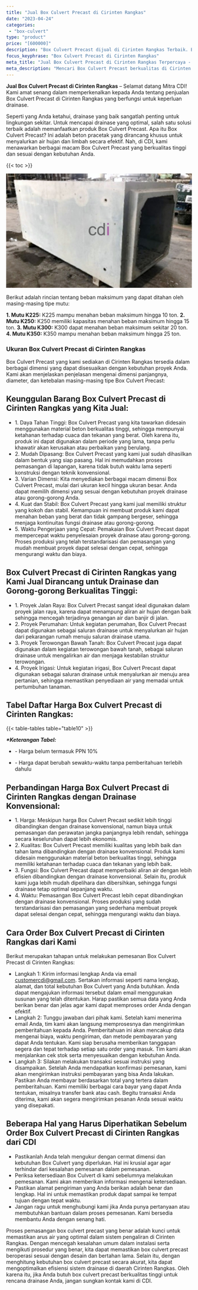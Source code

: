 ```yaml
---
title: "Jual Box Culvert Precast di Cirinten Rangkas"
date: "2023-04-24"
categories:
 - "box-culvert"
type: "product"
price: "[600000]"
description: "Box Culvert Precast dijual di Cirinten Rangkas Terbaik. Box Culvert Precast unggulan untuk kebutuhan konstruksi dengan performa optimal. Hubungi kami untuk konsultasi mendalam."
focus_keyphrase: "Box Culvert Precast di Cirinten Rangkas"
meta_title: "Jual Box Culvert Precast di Cirinten Rangkas Terpercaya - CDI"
meta_description: "Mencari Box Culvert Precast berkualitas di Cirinten Rangkas? Kami adalah solusi tepat dengan solusi terbaik. Segera hubungi kami."
---
```


**Jual Box Culvert Precast di Cirinten Rangkas** – Selamat datang Mitra CDI! Kami amat senang dalam memperkenalkan kepada Anda tentang penjualan Box Culvert Precast di Cirinten Rangkas yang berfungsi untuk keperluan drainase.

Seperti yang Anda ketahui, drainase yang baik sangatlah penting untuk lingkungan sekitar. Untuk mencapai drainase yang optimal, salah satu solusi terbaik adalah memanfaatkan produk Box Culvert Precast. Apa itu Box Culvert Precast? Ini adalah beton pracetak yang dirancang khusus untuk menyalurkan air hujan dan limbah secara efektif. Nah, di CDI, kami menawarkan berbagai macam Box Culvert Precast yang berkualitas tinggi dan sesuai dengan kebutuhan Anda.

{{< toc >}}

![Jual Box Culvert Precast di Cirinten Rangkas](/images/box-culvert/box-culvert-08.jpg)

Berikut adalah rincian tentang beban maksimum yang dapat ditahan oleh masing-masing tipe mutu:

**1\. Mutu K225:** K225 mampu menahan beban maksimum hingga 10 ton.
**2\. Mutu K250:** K250 memiliki kapasitas menahan beban maksimum hingga 15 ton.
**3\. Mutu K300:** K300 dapat menahan beban maksimum sekitar 20 ton.
**4\. Mutu K350:** K350 mampu menahan beban maksimum hingga 25 ton.

### Ukuran Box Culvert Precast di Cirinten Rangkas

Box Culvert Precast yang kami sediakan di Cirinten Rangkas tersedia dalam berbagai dimensi yang dapat disesuaikan dengan kebutuhan proyek Anda. Kami akan menjelaskan penjelasan mengenai dimensi panjangnya, diameter, dan ketebalan masing-masing tipe Box Culvert Precast: 

## Keunggulan Barang Box Culvert Precast di Cirinten Rangkas yang Kita Jual:

*   1\. Daya Tahan Tinggi: Box Culvert Precast yang kita tawarkan didesain menggunakan material beton berkualitas tinggi, sehingga mempunyai ketahanan terhadap cuaca dan tekanan yang berat. Oleh karena itu, produk ini dapat digunakan dalam periode yang lama, tanpa perlu khawatir akan kerusakan atau perbaikan yang berulang.
*   2\. Mudah Dipasang: Box Culvert Precast yang kami jual sudah dihasilkan dalam bentuk yang siap pasang. Hal ini memudahkan proses pemasangan di lapangan, karena tidak butuh waktu lama seperti konstruksi dengan teknik konvensional.
*   3\. Varian Dimensi: Kita menyediakan berbagai macam dimensi Box Culvert Precast, mulai dari ukuran kecil hingga ukuran besar. Anda dapat memilih dimensi yang sesuai dengan kebutuhan proyek drainase atau gorong-gorong Anda.
*   4\. Kuat dan Stabil: Box Culvert Precast yang kami jual memiliki struktur yang kokoh dan stabil. Kemampuan ini membuat produk kami dapat menahan beban yang berat dan tidak gampang bergeser, sehingga menjaga kontinuitas fungsi drainase atau gorong-gorong.
*   5\. Waktu Pengerjaan yang Cepat: Pemakaian Box Culvert Precast dapat mempercepat waktu penyelesaian proyek drainase atau gorong-gorong. Proses produksi yang telah terstandarisasi dan pemasangan yang mudah membuat proyek dapat selesai dengan cepat, sehingga mengurangi waktu dan biaya.

## Box Culvert Precast di Cirinten Rangkas yang Kami Jual Dirancang untuk Drainase dan Gorong-gorong Berkualitas Tinggi:

*   1\. Proyek Jalan Raya: Box Culvert Precast sangat ideal digunakan dalam proyek jalan raya, karena dapat menampung aliran air hujan dengan baik sehingga mencegah terjadinya genangan air dan banjir di jalan.
*   2\. Proyek Perumahan: Untuk kegiatan perumahan, Box Culvert Precast dapat digunakan sebagai saluran drainase untuk menyalurkan air hujan dari pekarangan rumah menuju saluran drainase utama.
*   3\. Proyek Terowongan Bawah Tanah: Box Culvert Precast juga dapat digunakan dalam kegiatan terowongan bawah tanah, sebagai saluran drainase untuk mengalirkan air dan menjaga kestabilan struktur terowongan.
*   4\. Proyek Irigasi: Untuk kegiatan irigasi, Box Culvert Precast dapat digunakan sebagai saluran drainase untuk menyalurkan air menuju area pertanian, sehingga memastikan penyediaan air yang memadai untuk pertumbuhan tanaman.

## Tabel Daftar Harga Box Culvert Precast di Cirinten Rangkas:

{{< table-tables table="table10" >}}

**_\*Keterangan Tabel:_**

*   \- Harga belum termasuk PPN 10%

*   \- Harga dapat berubah sewaktu-waktu tanpa pemberitahuan terlebih dahulu

## Perbandingan Harga Box Culvert Precast di Cirinten Rangkas dengan Drainase Konvensional:

*   1\. Harga: Meskipun harga Box Culvert Precast sedikit lebih tinggi dibandingkan dengan drainase konvensional, namun biaya untuk pemasangan dan perawatan jangka panjangnya lebih rendah, sehingga secara keseluruhan dapat lebih ekonomis.
*   2\. Kualitas: Box Culvert Precast memiliki kualitas yang lebih baik dan tahan lama dibandingkan dengan drainase konvensional. Produk kami didesain menggunakan material beton berkualitas tinggi, sehingga memiliki ketahanan terhadap cuaca dan tekanan yang lebih baik.
*   3\. Fungsi: Box Culvert Precast dapat memperbaiki aliran air dengan lebih efisien dibandingkan dengan drainase konvensional. Selain itu, produk kami juga lebih mudah dipelihara dan dibersihkan, sehingga fungsi drainase tetap optimal sepanjang waktu.
*   4\. Waktu: Pemasangan Box Culvert Precast lebih cepat dibandingkan dengan drainase konvensional. Proses produksi yang sudah terstandarisasi dan pemasangan yang sederhana membuat proyek dapat selesai dengan cepat, sehingga mengurangi waktu dan biaya.

## Cara Order Box Culvert Precast di Cirinten Rangkas dari Kami

Berikut merupakan tahapan untuk melakukan pemesanan Box Culvert Precast di Cirinten Rangkas:

*   Langkah 1: Kirim informasi lengkap Anda via email customercdi@gmail.com. Sertakan informasi seperti nama lengkap, alamat, dan total kebutuhan Box Culvert yang Anda butuhkan.
Anda dapat mengajukan informasi tersebut dalam email menggunakan susunan yang telah ditentukan. Harap pastikan semua data yang Anda berikan benar dan jelas agar kami dapat memproses order Anda dengan efektif.
*   Langkah 2: Tunggu jawaban dari pihak kami. Setelah kami menerima email Anda, tim kami akan langsung memprosesnya dan mengirimkan pemberitahuan kepada Anda. Pemberitahuan ini akan mencakup data mengenai biaya, waktu pengiriman, dan metode pembayaran yang dapat Anda tentukan.
Kami siap berusaha memberikan tanggapan segera dan tepat terhadap setiap satu order yang masuk. Tim kami akan menjalankan cek stok serta menyesuaikan dengan kebutuhan Anda.
*   Langkah 3: Silakan melakukan transaksi sesuai instruksi yang disampaikan. Setelah Anda mendapatkan konfirmasi pemesanan, kami akan mengirimkan instruksi pembayaran yang bisa Anda lakukan. Pastikan Anda membayar berdasarkan total yang tertera dalam pemberitahuan.
Kami memiliki berbagai cara bayar yang dapat Anda tentukan, misalnya transfer bank atau cash. Begitu transaksi Anda diterima, kami akan segera mengirimkan pesanan Anda sesuai waktu yang disepakati.

## Beberapa Hal yang Harus Diperhatikan Sebelum Order Box Culvert Precast di Cirinten Rangkas dari CDI

*   Pastikanlah Anda telah mengukur dengan cermat dimensi dan kebutuhan Box Culvert yang diperlukan. Hal ini krusial agar agar terhindar dari kesalahan pemesanan dalam pemesanan.
*   Periksa ketersediaan Box Culvert di kami sebelumnya melakukan pemesanan. Kami akan memberikan informasi mengenai ketersediaan.
*   Pastikan alamat pengiriman yang Anda berikan adalah benar dan lengkap. Hal ini untuk memastikan produk dapat sampai ke tempat tujuan dengan tepat waktu.
*   Jangan ragu untuk menghubungi kami jika Anda punya pertanyaan atau membutuhkan bantuan dalam proses pemesanan. Kami bersedia membantu Anda dengan senang hati.

Proses pemasangan box culvert precast yang benar adalah kunci untuk memastikan arus air yang optimal dalam sistem pengaliran di Cirinten Rangkas. Dengan mencegah kesalahan umum dalam instalasi serta mengikuti prosedur yang benar, kita dapat memastikan box culvert precast beroperasi sesuai dengan desain dan bertahan lama. Selain itu, dengan menghitung kebutuhan box culvert precast secara akurat, kita dapat mengoptimalkan efisiensi sistem drainase di daerah Cirinten Rangkas. Oleh karena itu, jika Anda butuh box culvert precast berkualitas tinggi untuk rencana drainase Anda, jangan sungkan kontak kami di CDI.